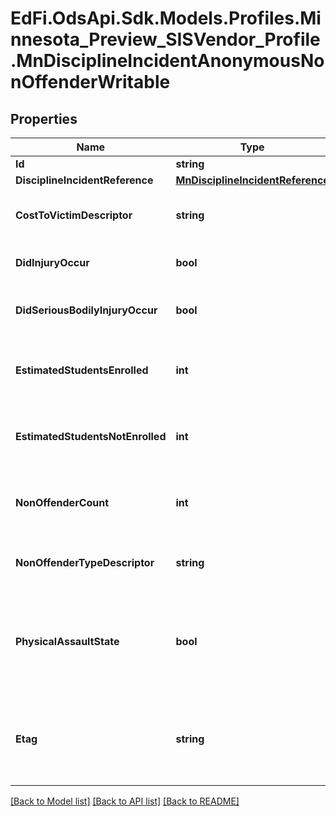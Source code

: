 # EdFi.OdsApi.Sdk.Models.Profiles.Minnesota_Preview_SISVendor_Profile.MnDisciplineIncidentAnonymousNonOffenderWritable

## Properties

Name | Type | Description | Notes
------------ | ------------- | ------------- | -------------
**Id** | **string** |  | [optional] 
**DisciplineIncidentReference** | [**MnDisciplineIncidentReference**](MnDisciplineIncidentReference.md) |  | 
**CostToVictimDescriptor** | **string** | Cost incurred to victim after the incident. | 
**DidInjuryOccur** | **bool** | Was the victim injured? | 
**DidSeriousBodilyInjuryOccur** | **bool** | Did the victim face serious bodily injury? | [optional] 
**EstimatedStudentsEnrolled** | **int** | Number of nonoffenders that were enrolled in the school. | [optional] 
**EstimatedStudentsNotEnrolled** | **int** | Number of nonoffenders that were not enrolled in the school. | [optional] 
**NonOffenderCount** | **int** | Count of victims if there were multiple involved. | [optional] 
**NonOffenderTypeDescriptor** | **string** | Identifies the type of victim involved. | [optional] 
**PhysicalAssaultState** | **bool** | Is repoting this incident a requirement to report assault of a district employee? | [optional] 
**Etag** | **string** | A unique system-generated value that identifies the version of the resource. | [optional] 

[[Back to Model list]](../README.md#documentation-for-models) [[Back to API list]](../README.md#documentation-for-api-endpoints) [[Back to README]](../README.md)

